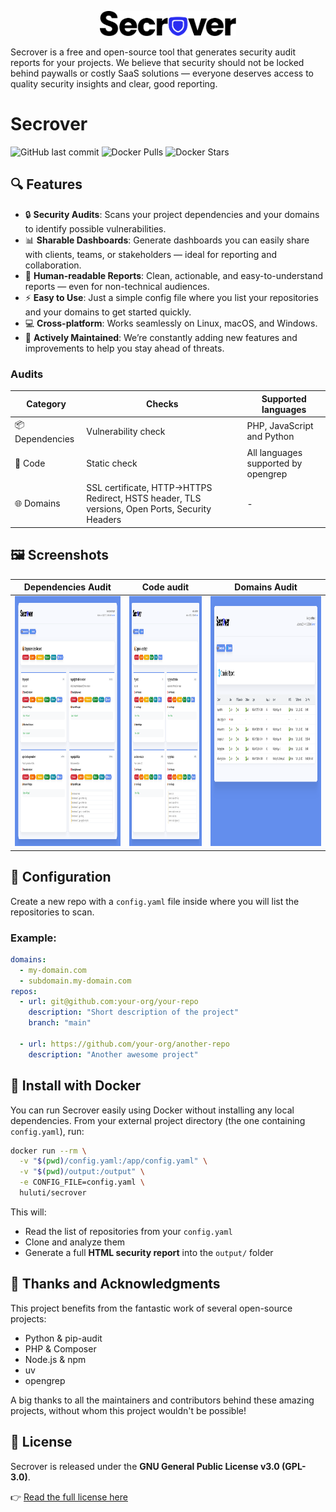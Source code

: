 <p align="center">
    <img src="https://github.com/Huluti/Secrover/blob/main/assets/secrover.png" height="40" alt="Secrover" />
</p>

Secrover is a free and open-source tool that generates security audit reports for your projects.
We believe that security should not be locked behind paywalls or costly SaaS solutions — everyone deserves access to quality security insights and clear, good reporting.

# Secrover

![GitHub last commit](https://img.shields.io/github/last-commit/huluti/secrover)
![Docker Pulls](https://img.shields.io/docker/pulls/huluti/secrover)
![Docker Stars](https://img.shields.io/docker/stars/huluti/secrover)


## 🔍 Features

- 🔒 **Security Audits**: Scans your project dependencies and your domains to identify possible vulnerabilities.
- 📊 **Sharable Dashboards**: Generate dashboards you can easily share with clients, teams, or stakeholders — ideal for reporting and collaboration.
- 🧠 **Human-readable Reports**:  Clean, actionable, and easy-to-understand reports — even for non-technical audiences.
- ⚡ **Easy to Use**: Just a simple config file where you list your repositories and your domains to get started quickly.
- 💻 **Cross-platform**: Works seamlessly on Linux, macOS, and Windows.
- 🌟 **Actively Maintained**:  We’re constantly adding new features and improvements to help you stay ahead of threats.

### Audits

| Category        | Checks                                                 | Supported languages        |
| --------------- | ------------------------------------------------------ | -------------------------- |
| 📦 Dependencies | Vulnerability check                                    | PHP, JavaScript and Python |
| 📝 Code         | Static check                                           | All languages supported by opengrep |
| 🌐 Domains      | SSL certificate, HTTP→HTTPS Redirect, HSTS header, TLS versions, Open Ports, Security Headers | -     |

## 🖼️ Screenshots

| Dependencies Audit | Code audit | Domains Audit |
| --- | --- | --- |
| <a href="https://github.com/Huluti/Secrover/blob/main/assets/dependencies.png"> <img src="https://github.com/Huluti/Secrover/blob/main/assets/dependencies.png" height="400" alt="Dependencies Audit" /> </a> | <a href="https://github.com/Huluti/Secrover/blob/main/assets/code.png"> <img src="https://github.com/Huluti/Secrover/blob/main/assets/dependencies.png" height="400" alt="Code Audit" /> </a> | <a href="https://github.com/Huluti/Secrover/blob/main/assets/domains.png"> <img src="https://github.com/Huluti/Secrover/blob/main/assets/domains.png" height="400" alt="Domains Audit" /> </a> |

## 📁 Configuration

Create a new repo with a `config.yaml` file inside where you will list the repositories to scan.

### Example:

```yaml
domains:
  - my-domain.com
  - subdomain.my-domain.com
repos:
  - url: git@github.com:your-org/your-repo
    description: "Short description of the project"
    branch: "main"

  - url: https://github.com/your-org/another-repo
    description: "Another awesome project"
```

## 🐳 Install with Docker

You can run Secrover easily using Docker without installing any local dependencies.
From your external project directory (the one containing `config.yaml`), run:

```bash
docker run --rm \
  -v "$(pwd)/config.yaml:/app/config.yaml" \
  -v "$(pwd)/output:/output" \
  -e CONFIG_FILE=config.yaml \
  huluti/secrover
```

This will:

* Read the list of repositories from your `config.yaml`
* Clone and analyze them
* Generate a full **HTML security report** into the `output/` folder

## 🫶 Thanks and Acknowledgments

This project benefits from the fantastic work of several open-source projects:

- Python & pip-audit
- PHP & Composer
- Node.js & npm
- uv
- opengrep

A big thanks to all the maintainers and contributors behind these amazing projects, without whom this project wouldn't be possible!

## 📄 License

Secrover is released under the **GNU General Public License v3.0 (GPL-3.0)**.

👉 [Read the full license here](https://www.gnu.org/licenses/gpl-3.0.en.html)
